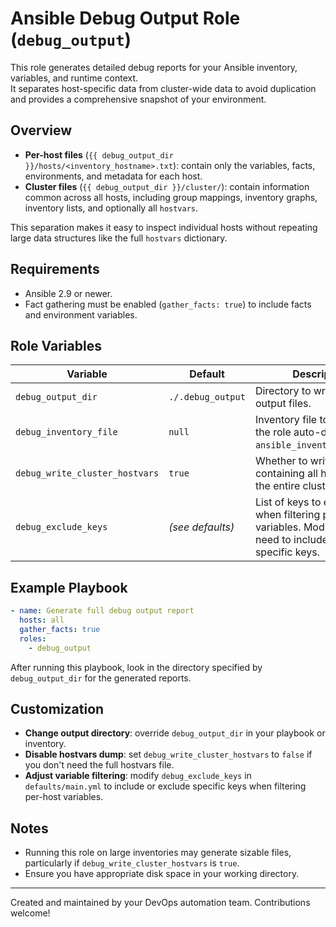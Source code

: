 # Ansible Debug Output Role (`debug_output`)

This role generates detailed debug reports for your Ansible inventory, variables, and runtime context.  
It separates host-specific data from cluster-wide data to avoid duplication and provides a comprehensive snapshot of your environment.

## Overview

- **Per-host files** (`{{ debug_output_dir }}/hosts/<inventory_hostname>.txt`): contain only the variables, facts, environments, and metadata for each host.  
- **Cluster files** (`{{ debug_output_dir }}/cluster/`): contain information common across all hosts, including group mappings, inventory graphs, inventory lists, and optionally all `hostvars`.

This separation makes it easy to inspect individual hosts without repeating large data structures like the full `hostvars` dictionary.

## Requirements

- Ansible 2.9 or newer.
- Fact gathering must be enabled (`gather_facts: true`) to include facts and environment variables.

## Role Variables

| Variable | Default | Description |
|---------|---------|-------------|
| `debug_output_dir` | `./.debug_output` | Directory to write all debug output files. |
| `debug_inventory_file` | `null` | Inventory file to use; if null, the role auto-detects from `ansible_inventory_sources`. |
| `debug_write_cluster_hostvars` | `true` | Whether to write a file containing all hostvars for the entire cluster. |
| `debug_exclude_keys` | *(see defaults)* | List of keys to exclude when filtering per-host variables. Modify this if you need to include or exclude specific keys. |

## Example Playbook

```yaml
- name: Generate full debug output report
  hosts: all
  gather_facts: true
  roles:
    - debug_output
```

After running this playbook, look in the directory specified by `debug_output_dir` for the generated reports.

## Customization

- **Change output directory**: override `debug_output_dir` in your playbook or inventory.
- **Disable hostvars dump**: set `debug_write_cluster_hostvars` to `false` if you don't need the full hostvars file.
- **Adjust variable filtering**: modify `debug_exclude_keys` in `defaults/main.yml` to include or exclude specific keys when filtering per-host variables.

## Notes

- Running this role on large inventories may generate sizable files, particularly if `debug_write_cluster_hostvars` is `true`.
- Ensure you have appropriate disk space in your working directory.

---

Created and maintained by your DevOps automation team. Contributions welcome!